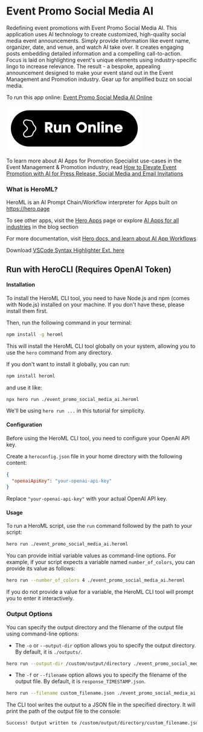 # Event Promo Social Media AI

Redefining event promotions with Event Promo Social Media AI. This application uses AI technology to create customized, high-quality social media event announcements. Simply provide information like event name, organizer, date, and venue, and watch AI take over. It creates engaging posts embedding detailed information and a compelling call-to-action. Focus is laid on highlighting event's unique elements using industry-specific lingo to increase relevance. The result - a bespoke, appealing announcement designed to make your event stand out in the Event Management and Promotion industry. Gear up for amplified buzz on social media.

To run this app online: [Event Promo Social Media AI Online](https://hero.page/app/event-promo-social-media-ai-ai-driven-unique-event-promotions/U9dcwrDqi2SpzPMrNQ2g)

[![Run Event Promo Social Media AI Online](/assets/run.svg)](https://hero.page/app/event-promo-social-media-ai-ai-driven-unique-event-promotions/U9dcwrDqi2SpzPMrNQ2g)

To learn more about AI Apps for Promotion Specialist use-cases in the Event Management & Promotion industry, read [How to Elevate Event Promotion with AI for Press Release, Social Media and Email Invitations](https://hero.page/blog/ai/event-management-and-promotion/how-to-elevate-event-promotion-with-ai-for-press-release-social-media-and-email-invitations/170862)

### What is HeroML?
HeroML is an AI Prompt Chain/Workflow interpreter for Apps built on https://hero.page 

To see other apps, visit the [Hero Apps](https://hero.page/apps) page or explore [AI Apps for all industries](https://hero.page/blog) in the blog section

For more documentation, visit [Hero docs, and learn about AI App Workflows](https://hero.page/tutorials/introduction-to-heroml)

Download [VSCode Syntax Highlighter Ext. here](https://marketplace.visualstudio.com/items?itemName=hero-page.heroml)

## Run with HeroCLI (Requires OpenAI Token)

#### Installation

To install the HeroML CLI tool, you need to have Node.js and npm (comes with Node.js) installed on your machine. If you don't have these, please install them first. 

Then, run the following command in your terminal:

```bash
npm install -g heroml
```

This will install the HeroML CLI tool globally on your system, allowing you to use the `hero` command from any directory.

If you don't want to install it globally, you can run:

```bash
npm install heroml
```

and use it like:

```bash
npx hero run ./event_promo_social_media_ai.heroml
```

We'll be using `hero run ...` in this tutorial for simplicity.

#### Configuration

Before using the HeroML CLI tool, you need to configure your OpenAI API key. 

Create a `heroconfig.json` file in your home directory with the following content:

```json
{
  "openaiApiKey": "your-openai-api-key"
}
```

Replace `"your-openai-api-key"` with your actual OpenAI API key.

#### Usage

To run a HeroML script, use the `run` command followed by the path to your script:

```bash
hero run ./event_promo_social_media_ai.heroml
```

You can provide initial variable values as command-line options. For example, if your script expects a variable named `number_of_colors`, you can provide its value as follows:

```bash
hero run --number_of_colors 4 ./event_promo_social_media_ai.heroml
```

If you do not provide a value for a variable, the HeroML CLI tool will prompt you to enter it interactively.

### Output Options

You can specify the output directory and the filename of the output file using command-line options:

- The `-o` or `--output-dir` option allows you to specify the output directory. By default, it is `./outputs/`.

```bash
hero run --output-dir /custom/output/directory ./event_promo_social_media_ai.heroml
```

- The `-f` or `--filename` option allows you to specify the filename of the output file. By default, it is `response_TIMESTAMP.json`.

```bash
hero run --filename custom_filename.json ./event_promo_social_media_ai.heroml
```

The CLI tool writes the output to a JSON file in the specified directory. It will print the path of the output file to the console:

```bash
Success! Output written to /custom/output/directory/custom_filename.json
```

